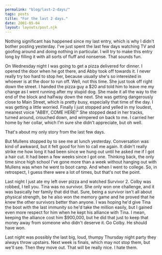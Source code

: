 ```yaml
---
permalink: "blog/last-2-days/"
tags: posts
title: "For the last 2 days."
date: 2001-05-04
layout: layouts/post.njk
---
```


Nothing significant has happened since my last entry, which is why I didn't bother posting yesterday. I've just spent the last few days watching TV and goofing around and doing nothing in particular. I will try to make this entry long by filling it with all sorts of fluff and nonsense. That sounds fun.

On Wednesday night I was going to get a pizza delivered for dinner. I opened the door when he got there, and Abby took off towards it. I never really try too hard to stop her, because usually she's so interested in whoever is at the door to run off. Well, not this time. She just took off right down the street. I handed the pizza guy a $20 and told him to leave me my change as I went running after my stupid dog. She made it all the way to the end of the block and halfway down the next. She was getting dangerously close to Main Street, which is pretty busy, especially that time of the day. I was getting a little worried. Finally I just stopped and yelled in my loudest, meanest voice "ABBY, COME HERE!" She stopped dead in her tracks, turned around, crouched down, and wimpered on back to me. I carried her home by her collar, which I'm sure she didn't appreciate, but oh well. 

That's about my only story from the last few days. 

But Mullens stopped by to see me at lunch yesterday. Conversation was kind of awkward, but it felt good for him to call me again. It didn't really strike me how long it had been since we hung out until he asked me if I got a hair cut. It had been a few weeks since I got one. Thinking back, the only time since high school I've gone more than a week without hanging out with Mullens was when he went to boot camp. And when I went to college. So, in retrospect, I guess there were a lot of times, but that's not the point.

Last night I just ate my left over pizza and watched Survivor 2. Colby was robbed, I tell you. Tina was no survivor. She only won one challenge, and it was basically her family that did that. Sure, being a survivor isn't all about physical strength, be he also won the memory game and he proved that he knew the other survivors better than anyone. I was hoping he'd give Tina the boot with the last immunity so he'd take the million easily, but I gained even more respect for him when he kept his alliance with Tina. I mean, keeping the alliance cost him $900,000, but he did that just to keep that money away from someone who didn't deserve it. Go Colby. He should have won.

Last night was possibly the last big, loud, thumpy Thursday night party they always throw upstairs. Next week is finals, which may not stop them, but we'll see. Then they move out. That will be really nice. I hate them.